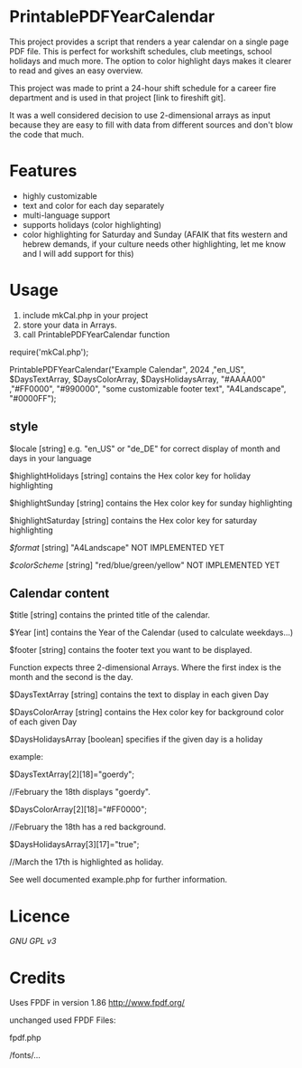 # PrintablePDFYearCalendar

This project provides a script that renders a year calendar on a single page PDF file. This is perfect for workshift schedules, club meetings, school holidays and much more.
The option to color highlight days makes it clearer to read and gives an easy overview.

This project was made to print a 24-hour shift schedule for a career fire department and is used in that project [link to fireshift git].

It was a well considered decision to use 2-dimensional arrays as input because they are easy to fill with data from different sources and don't blow the code that much.

# Features

* highly customizable
* text and color for each day separately
* multi-language support
* supports holidays (color highlighting)
* color highlighting for Saturday and Sunday (AFAIK that fits western and hebrew demands, if your culture needs other highlighting, let me know and I will add support for this)

# Usage

1. include mkCal.php in your project
2. store your data in Arrays.
3. call PrintablePDFYearCalendar function
 
require('mkCal.php');

PrintablePDFYearCalendar("Example Calendar", 2024 ,"en_US", $DaysTextArray, $DaysColorArray, $DaysHolidaysArray, "#AAAA00" ,"#FF0000", "#990000", "some customizable footer text", "A4Landscape", "#0000FF");



## style

$locale [string] e.g. "en_US" or "de_DE" for correct display of month and days in your language

$highlightHolidays [string] contains the Hex color key for holiday highlighting

$highlightSunday [string] contains the Hex color key for sunday highlighting

$highlightSaturday [string] contains the Hex color key for saturday highlighting

*$format* [string] "A4Landscape" NOT IMPLEMENTED YET

*$colorScheme* [string] "red/blue/green/yellow" NOT IMPLEMENTED YET



## Calendar content

$title [string] contains the printed title of the calendar.

$Year [int] contains the Year of the Calendar (used to calculate weekdays...)

$footer [string] contains the footer text you want to be displayed.

Function expects three 2-dimensional Arrays. Where the first index is the month and the second is the day.

$DaysTextArray [string] contains the text to display in each given Day

$DaysColorArray [string] contains the Hex color key for background color of each given Day

$DaysHolidaysArray [boolean] specifies if the given day is a holiday


example: 

$DaysTextArray[2][18]="goerdy";

//February the 18th displays "goerdy".


$DaysColorArray[2][18]="#FF0000";

//February the 18th has a red background.


$DaysHolidaysArray[3][17]="true";

//March the 17th is highlighted as holiday.


See well documented example.php for further information.

# Licence

*GNU GPL v3*

# Credits

Uses FPDF in version 1.86 http://www.fpdf.org/

unchanged used FPDF Files:

fpdf.php

/fonts/...
